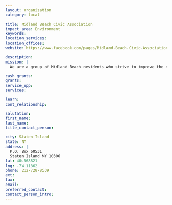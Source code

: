 ```yaml
---
layout: organization
category: local

title: Midland Beach Civic Association
impact_area: Environment
keywords: 
location_services: 
location_offices: 
website: https://www.facebook.com/pages/Midland-Beach-Civic-Association/107630150827

description: 
mission: |
  We are a group of Midland Beach residents who strive to improve the quality of life in our community. While we may not be successful in all our endeavors, we never give up the fight to right the wrongs that have been handed Midland Beach.

cash_grants: 
grants: 
service_opp: 
services: 

learn: 
cont_relationship: 

salutation: 
first_name: 
last_name: 
title_contact_person: 

city: Staten Island
state: NY
address: |
  P.O. Box 60531  
  Staten Island NY 10306
lat: 40.568821
lng: -74.11862
phone: 212-728-8539
ext: 
fax: 
email: 
preferred_contact: 
contact_person_intro: 
---
```


